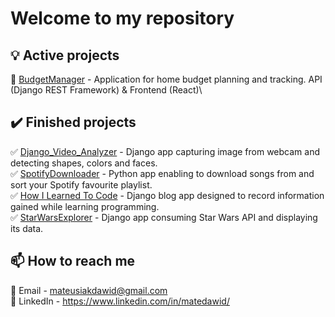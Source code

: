 # Welcome to my repository 

## 💡 Active projects
🔨 [BudgetManager](https://github.com/MateDawid/BudgetManager) - Application for home budget planning and tracking. API (Django REST Framework) & Frontend (React)\
## ✔️ Finished projects
✅ [Django_Video_Analyzer](https://github.com/MateDawid/DjangoVideoAnalyzer) - Django app capturing image from webcam and detecting shapes, colors and faces.\
✅ [SpotifyDownloader](https://github.com/MateDawid/SpotifyDownloader) - Python app enabling to download songs from and sort your Spotify favourite playlist. \
✅ [How I Learned To Code](https://github.com/MateDawid/How_I_Learned_To_Code) - Django blog app designed to record information gained while learning programming.\
✅ [StarWarsExplorer](https://github.com/MateDawid/StarWarsExplorer) - Django app consuming Star Wars API and displaying its data.
## 📫 How to reach me 
📧 Email - mateusiakdawid@gmail.com \
📮 LinkedIn - https://www.linkedin.com/in/matedawid/
